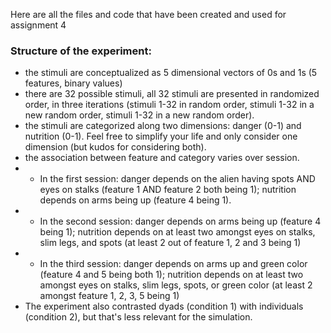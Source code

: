 Here are all the files and code that have been created and used for assignment 4

### Structure of the experiment:

- the stimuli are conceptualized as 5 dimensional vectors of 0s and 1s (5 features, binary values)
- there are 32 possible stimuli, all 32 stimuli are presented in randomized order, in three iterations (stimuli 1-32 in random order, stimuli 1-32 in a new random order, stimuli 1-32 in a new random order).
- the stimuli are categorized along two dimensions: danger (0-1) and nutrition (0-1). Feel free to simplify your life and only consider one dimension (but kudos for considering both).
- the association between feature and category varies over session. 
- - In the first session: danger depends on the alien having spots AND eyes on stalks (feature 1 AND feature 2 both being 1); nutrition depends on arms being up (feature 4 being 1).
- - In the second session: danger depends on arms being up (feature 4 being 1); nutrition depends on at least two amongst eyes on stalks, slim legs, and spots (at least 2 out of feature 1, 2 and 3 being 1)
- - In the third session: danger depends on arms up and green color (feature 4 and 5 being both 1); nutrition depends on at least two amongst eyes on stalks, slim legs, spots, or green color (at least 2 amongst feature 1, 2, 3, 5 being 1)
- The experiment also contrasted dyads (condition 1) with individuals (condition 2), but that's less relevant for the simulation.
